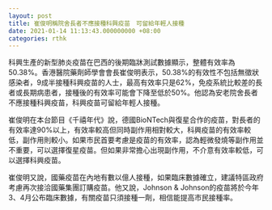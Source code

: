 ```yaml
---
layout: post
title: 崔俊明稱院舍長者不應接種科興疫苗　可留給年輕人接種
date: 2021-01-14 11:13:43.000000000 +08:00
categories: rthk
---
```


科興生產的新型肺炎疫苗在巴西的後期臨牀測試數據顯示，整體有效率為50.38%。香港醫院藥劑師學會會長崔俊明表示，50.38%的有效性不包括無徵狀感染者，9成半接種科興疫苗的人士，最高有效率只是62%，免疫系統比較差的長者或長期病患者，接種後的有效率可能會下降至低於50%。他認為安老院舍長者不應接種科興疫苗，科興疫苗可留給年輕人接種。

崔俊明在本台節目《千禧年代》說，德國BioNTech與復星合作的疫苗，對長者的有效率達90%以上，有效率較高但同時副作用相對較大，科興疫苗的有效率較低，副作用則較小。如果市民首要考慮是疫苗的有效率，認為輕微發燒等副作用並不重要，可以選擇復星疫苗。但如果非常擔心出現副作用，不介意有效率較低，可以選擇科興疫苗。

崔俊明又說，國藥疫苗在內地有數以億人接種，如果臨床數據確立，建議特區政府考慮再次接洽國藥集團訂購疫苗。他又說，Johnson & Johnson的疫苗將於今年3、4月公布臨床數據，有關疫苗只須接種一劑，相信能提高市民接種率。
